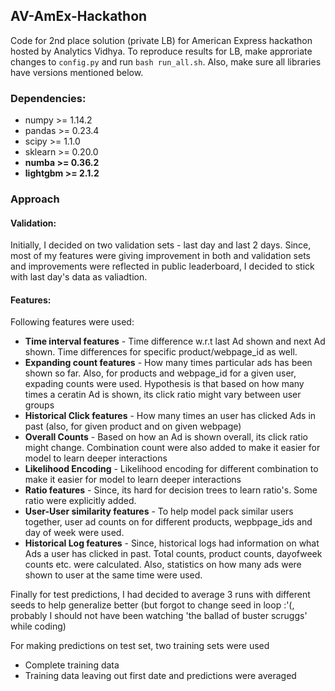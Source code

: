 ## AV-AmEx-Hackathon

Code for 2nd place solution (private LB) for American Express hackathon hosted by Analytics Vidhya. To reproduce results for LB, make approriate changes to `config.py` and run `bash run_all.sh`. Also, make sure all libraries have versions mentioned below.

### Dependencies:
  * numpy >= 1.14.2
  * pandas >= 0.23.4
  * scipy >= 1.1.0
  * sklearn >= 0.20.0
  * **numba >= 0.36.2**
  * **lightgbm >= 2.1.2**
  
  
  ### Approach
  
  #### Validation: 
  Initially, I decided on two validation sets - last day and last 2 days. Since, most of my features were giving improvement in both and validation sets and improvements were reflected in public leaderboard, I decided to stick with last day's data as valiadtion.
  
  #### Features:
  Following features were used:
   * **Time interval features** - Time difference w.r.t last Ad shown and next Ad shown. Time differences for specific product/webpage_id as well.
   * **Expanding count features** - How many times particular ads has been shown so far. Also, for products and webpage_id for a given user, expading counts were used. Hypothesis is that based on how many times a ceratin Ad is shown, its click ratio might vary between user groups
   * **Historical Click features** - How many times an user has clicked Ads in past (also, for given product and on given webpage)
   * **Overall Counts** - Based on how an Ad is shown overall, its click ratio might change. Combination count were also added to make it easier for model to learn deeper interactions
   * **Likelihood Encoding** - Likelihood encoding for different combination to make it easier for model to learn deeper interactions
   * **Ratio features** - Since, its hard for decision trees to learn ratio's. Some ratio were explicitly added.
   * **User-User similarity features** - To help model pack similar users together, user ad counts on for different products, wepbpage_ids and day of week were used.
   * **Historical Log features** - Since, historical logs had information on what Ads a user has clicked in past. Total counts, product counts, dayofweek counts etc. were  calculated. Also, statistics on how many ads were shown to user at the same time were used.
   
Finally for test predictions, I had decided to average 3 runs with different seeds to help generalize better (but forgot to change seed in loop :'(, probably I should not have been watching 'the ballad of buster scruggs' while coding)
   
For making predictions on test set, two training sets were used
  * Complete training data
  * Training data leaving out first date
   and predictions were averaged
   

